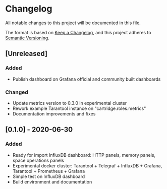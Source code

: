 # Changelog
All notable changes to this project will be documented in this file.

The format is based on [Keep a Changelog](https://keepachangelog.com/en/1.0.0/),
and this project adheres to [Semantic Versioning](https://semver.org/spec/v2.0.0.html).

## [Unreleased]
### Added
- Publish dashboard on Grafana official and community built dashboards

### Changed
- Update metrics version to 0.3.0 in experimental cluster
- Rework example Tarantool instance on "cartridge.roles.metrics"
- Documentation improvements and fixes

## [0.1.0] - 2020-06-30
### Added
- Ready for import InfluxDB dashboard: HTTP panels, memory panels, space operations panels
- Experimental docker cluster: Tarantool + Telegraf + InfluxDB + Grafana, Tarantool + Prometheus + Grafana
- Simple test on InfluxDB dashboard
- Build environment and documentation
